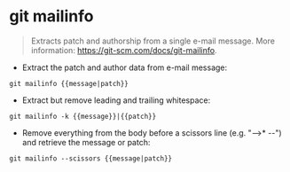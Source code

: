 # git mailinfo

> Extracts patch and authorship from a single e-mail message.
> More information: <https://git-scm.com/docs/git-mailinfo>.

- Extract the patch and author data from e-mail message:

`git mailinfo {{message|patch}}`

- Extract but remove leading and trailing whitespace:

`git mailinfo -k {{message}}|{{patch}}`

- Remove everything from the body before a scissors line (e.g. "-->* --") and retrieve the message or patch:

`git mailinfo --scissors {{message|patch}}`

